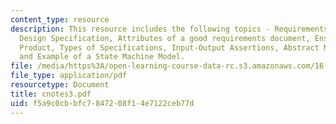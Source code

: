 ```yaml
---
content_type: resource
description: This resource includes the following topics - Requirements Specification,
  Design Specification, Attributes of a good requirements document, Ensuring a Successful
  Product, Types of Specifications, Input-Output Assertions, Abstract Model Specifications,
  and Example of a State Machine Model.
file: /media/https%3A/open-learning-course-data-rc.s3.amazonaws.com/16-355j-software-engineering-concepts-fall-2005/f5a9c0cbbfc7847208f14e7122ceb77d_cnotes3.pdf
file_type: application/pdf
resourcetype: Document
title: cnotes3.pdf
uid: f5a9c0cb-bfc7-8472-08f1-4e7122ceb77d
---
```

